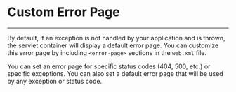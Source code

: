 # Custom Error Page
---

By default, if an exception is not handled by your application and is thrown, the servlet container will display
a default error page. You can customize this error page by including `<error-page>` sections in the `web.xml` file.

You can set an error page for specific status codes (404, 500, etc.) or specific exceptions. You can also set
a default error page that will be used by any exception or status code.